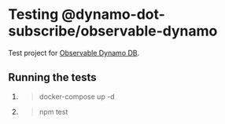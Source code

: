 # Testing @dynamo-dot-subscribe/observable-dynamo

Test project for [Observable Dynamo DB](https://github.com/JoshuaHull/dynamo-dot-subscribe/tree/main/src/clients/observable-dynamo).

## Running the tests

1. > docker-compose up -d
2. > npm test
